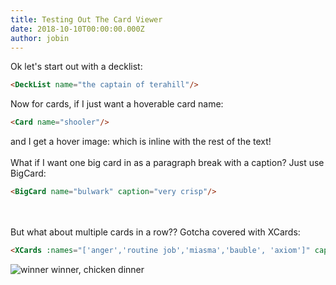 ```yaml
---
title: Testing Out The Card Viewer
date: 2018-10-10T00:00:00.000Z
author: jobin
---
```

Ok let's start out with a decklist:

```html
<DeckList name="the captain of terahill"/>
```

<DeckList name="the captain of terahill"/>

Now for cards, if I just want a hoverable card name:

```html
<Card name="shooler"/>
```

and I get a hover image: <Card name="shooler"/> which is inline with the rest of the text!
<br/>
<br/>
What if I want one big card in as a paragraph break with a caption? Just use BigCard:

```html
<BigCard name="bulwark" caption="very crisp"/>
```

<BigCard name="bulwark" caption="very crisp"/>
<br/>
<br/>
But what about multiple cards in a row?? Gotcha covered with XCards:

```html
<XCards :names="['anger','routine job','miasma','bauble', 'axiom']" caption="wow those are some cards for sure"/>
```

<XCards :names="['anger','routine job','miasma','bauble', 'axiom']" caption="wow those are some cards for sure"/>

![winner winner, chicken dinner](/uploads/boardstate.png "Gotcha!")
